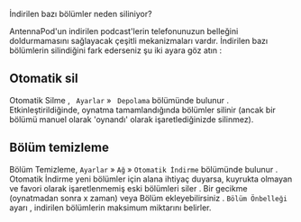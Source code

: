 İndirilen bazı bölümler neden siliniyor?

AntennaPod'un indirilen podcast'lerin telefonunuzun belleğini doldurmamasını sağlayacak çeşitli mekanizmaları vardır. İndirilen bazı bölümlerin silindiğini fark ederseniz şu iki ayara göz atın :

## Otomatik sil

Otomatik Silme , ` Ayarlar` » ` Depolama` bölümünde bulunur . Etkinleştirildiğinde, oynatma tamamlandığında bölümler silinir (ancak bir bölümü manuel olarak 'oynandı' olarak işaretlediğinizde silinmez).

## Bölüm temizleme

Bölüm Temizleme, ` Ayarlar ` » ` Ağ ` » ` Otomatik İndirme ` bölümünde bulunur . Otomatik İndirme yeni bölümler için alana ihtiyaç duyarsa, kuyrukta olmayan ve favori olarak işaretlenmemiş eski bölümleri siler . Bir gecikme (oynatmadan sonra x zaman) veya Bölüm ekleyebilirsiniz . ` Bölüm Önbelleği ` ayarı , indirilen bölümlerin maksimum miktarını belirler.

